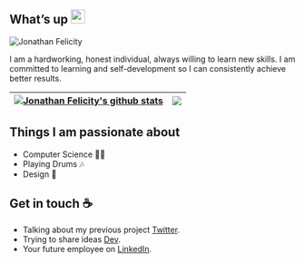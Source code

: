 ## What’s up <img src="https://github.com/jonathanfelicity/jonathanfelicity/blob/main/resource/wave.gif" width="25px" height="25px">

![Jonathan Felicity](https://github.com/jonathanfelicity/jonathanfelicity/blob/main/resource/code%20storm.gif)

I am a hardworking, honest individual, always willing to learn new skills. I am committed to learning and self-development so I can consistently achieve better results.



| <a href="https://github.com/jonathanfelicity/github-readme-stats"><img align="center" src="https://github-readme-stats.vercel.app/api?username=jonathanfelicity&show_icons=true&include_all_commits=true&theme=buefy&hide_border=true" alt="Jonathan Felicity's github stats" /></a> | <a href="https://github.com/jonathanfelicity/github-readme-stats"><img align="center" src="https://github-readme-stats.vercel.app/api/top-langs/?username=jonathanfelicity&layout=compact&theme=buefy&hide_border=true" /></a> |
| ------------- | ------------- |


## Things I am passionate about

- Computer Science 🤷‍♀️
- Playing Drums 🎶
- Design 🌹

## Get in touch :coffee:

- Talking about my previous project [Twitter](https://twitter.com/jfmurum).
- Trying to share ideas [Dev](https://dev.to/jonathanfelicity).
- Your future employee on [LinkedIn](https://www.linkedin.com/in/jonathanfelicity/).



